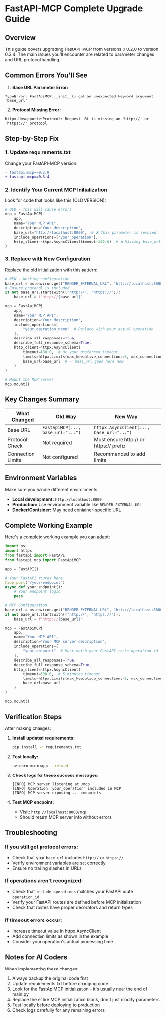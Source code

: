 # FastAPI-MCP Complete Upgrade Guide

## Overview
This guide covers upgrading FastAPI-MCP from versions ≤ 0.2.0 to version 0.3.4. The main issues you'll encounter are related to parameter changes and URL protocol handling.

## Common Errors You'll See

1. **Base URL Parameter Error:**
```
TypeError: FastApiMCP.__init__() got an unexpected keyword argument 'base_url'
```

2. **Protocol Missing Error:**
```
httpx.UnsupportedProtocol: Request URL is missing an 'http://' or 'https://' protocol
```

## Step-by-Step Fix

### 1. Update requirements.txt
Change your FastAPI-MCP version:
```diff
- fastapi-mcp==0.2.0
+ fastapi-mcp==0.3.4
```

### 2. Identify Your Current MCP Initialization
Look for code that looks like this (OLD VERSION):
```python
# OLD - This will cause errors
mcp = FastApiMCP(
    app,
    name="Your MCP API",
    description="Your description",
    base_url="http://localhost:8000",  # ❌ This parameter is removed
    include_operations=["your_operation"],
    http_client=httpx.AsyncClient(timeout=180.0)  # ❌ Missing base_url here
)
```

### 3. Replace with New Configuration
Replace the old initialization with this pattern:

```python
# NEW - Working configuration
base_url = os.environ.get("RENDER_EXTERNAL_URL", "http://localhost:8000")
# Ensure protocol is included
if not base_url.startswith(("http://", "https://")):
    base_url = f"http://{base_url}"

mcp = FastApiMCP(
    app,
    name="Your MCP API",
    description="Your description",
    include_operations=[
        "your_operation_name"  # Replace with your actual operation
    ],
    describe_all_responses=True,
    describe_full_response_schema=True,
    http_client=httpx.AsyncClient(
        timeout=180.0,  # Or your preferred timeout
        limits=httpx.Limits(max_keepalive_connections=5, max_connections=10),
        base_url=base_url  # ✅ base_url goes here now
    )
)

# Mount the MCP server
mcp.mount()
```

## Key Changes Summary

| What Changed | Old Way | New Way |
|--------------|---------|---------|
| Base URL | `FastApiMCP(..., base_url="...")` | `httpx.AsyncClient(..., base_url="...")` |
| Protocol Check | Not required | Must ensure http:// or https:// prefix |
| Connection Limits | Not configured | Recommended to add limits |

## Environment Variables
Make sure you handle different environments:
- **Local development:** `http://localhost:8000`
- **Production:** Use environment variable like `RENDER_EXTERNAL_URL`
- **Docker/Container:** May need container-specific URL

## Complete Working Example
Here's a complete working example you can adapt:

```python
import os
import httpx
from fastapi import FastAPI
from fastapi_mcp import FastApiMCP

app = FastAPI()

# Your FastAPI routes here
@app.post("/your-endpoint")
async def your_endpoint():
    # Your endpoint logic
    pass

# MCP Configuration
base_url = os.environ.get("RENDER_EXTERNAL_URL", "http://localhost:8000")
if not base_url.startswith(("http://", "https://")):
    base_url = f"http://{base_url}"

mcp = FastApiMCP(
    app,
    name="Your MCP API",
    description="Your MCP server description",
    include_operations=[
        "your_endpoint"  # Must match your FastAPI route operation_id
    ],
    describe_all_responses=True,
    describe_full_response_schema=True,
    http_client=httpx.AsyncClient(
        timeout=300.0,  # 5 minutes timeout
        limits=httpx.Limits(max_keepalive_connections=5, max_connections=10),
        base_url=base_url
    )
)

mcp.mount()
```

## Verification Steps
After making changes:

1. **Install updated requirements:**
   ```bash
   pip install -r requirements.txt
   ```

2. **Test locally:**
   ```bash
   uvicorn main:app --reload
   ```

3. **Check logs for these success messages:**
   ```
   [INFO] MCP server listening at /mcp
   [INFO] Operation 'your_operation' included in MCP
   [INFO] MCP server exposing ... endpoints
   ```

4. **Test MCP endpoint:**
   - Visit: `http://localhost:8000/mcp`
   - Should return MCP server info without errors

## Troubleshooting

### If you still get protocol errors:
- Check that your `base_url` includes `http://` or `https://`
- Verify environment variables are set correctly
- Ensure no trailing slashes in URLs

### If operations aren't recognized:
- Check that `include_operations` matches your FastAPI route `operation_id`
- Verify your FastAPI routes are defined before MCP initialization
- Check that routes have proper decorators and return types

### If timeout errors occur:
- Increase timeout value in httpx.AsyncClient
- Add connection limits as shown in the example
- Consider your operation's actual processing time

## Notes for AI Coders
When implementing these changes:
1. Always backup the original code first
2. Update requirements.txt before changing code
3. Look for the FastApiMCP initialization - it's usually near the end of main.py
4. Replace the entire MCP initialization block, don't just modify parameters
5. Test locally before deploying to production
6. Check logs carefully for any remaining errors
